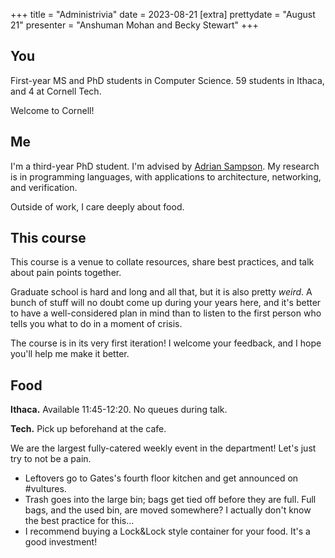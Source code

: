+++
title = "Administrivia"
date = 2023-08-21
[extra]
prettydate = "August 21"
presenter = "Anshuman Mohan and Becky Stewart"
+++

## You

First-year MS and PhD students in Computer Science.
59 students in Ithaca, and 4 at Cornell Tech.

Welcome to Cornell!

## Me

I'm a third-year PhD student. I'm advised by [Adrian Sampson](https://www.cs.cornell.edu/~asampson/).
My research is in programming languages, with applications to architecture, networking, and verification.

Outside of work, I care deeply about food.

## This course

This course is a venue to collate resources, share best practices, and talk about pain points together.

Graduate school is hard and long and all that, but it is also pretty _weird_.
A bunch of stuff will no doubt come up during your years here, and it's better to have a well-considered plan in mind than to listen to the first person who tells you what to do in a moment of crisis.

The course is in its very first iteration! I welcome your feedback, and I hope you'll help me make it better.

## Food

**Ithaca.** Available 11:45-12:20. No queues during talk.

**Tech.** Pick up beforehand at the cafe.

We are the largest fully-catered weekly event in the department!
Let's just try to not be a pain.
- Leftovers go to Gates's fourth floor kitchen and get announced on #vultures.
- Trash goes into the large bin; bags get tied off before they are full. Full bags, and the used bin, are moved somewhere? I actually don't know the best practice for this...
- I recommend buying a Lock&Lock style container for your food. It's a good investment!